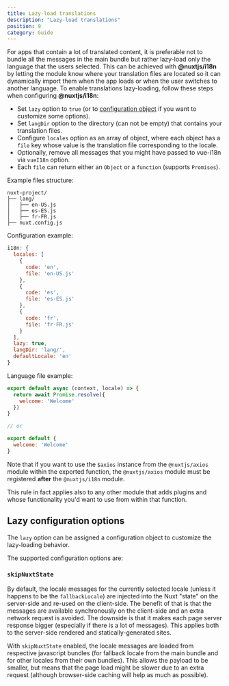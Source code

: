 ```yaml
---
title: Lazy-load translations
description: "Lazy-load translations"
position: 9
category: Guide
---
```


For apps that contain a lot of translated content, it is preferable not to bundle all the messages in the main bundle but rather lazy-load only the language that the users selected.
This can be achieved with **@nuxtjs/i18n** by letting the module know where your translation files are located so it can dynamically import them when the app loads or when the user switches to another language.
To enable translations lazy-loading, follow these steps when configuring **@nuxtjs/i18n**:

* Set `lazy` option to `true` (or to [configuration object](#lazy-configuration-options) if you want to customize some options).
* Set `langDir` option to the directory (can not be empty) that contains your translation files.
* Configure `locales` option as an array of object, where each object has a `file` key whose value is the translation file corresponding to the locale.
* Optionally, remove all messages that you might have passed to vue-i18n via `vueI18n` option.
* Each `file` can return either an `Object` or a `function` (supports `Promises`).

Example files structure:

```
nuxt-project/
├── lang/
│   ├── en-US.js
│   ├── es-ES.js
│   ├── fr-FR.js
├── nuxt.config.js
```

Configuration example:

```js {}[nuxt.config.js]
i18n: {
  locales: [
    {
      code: 'en',
      file: 'en-US.js'
    },
    {
      code: 'es',
      file: 'es-ES.js'
    },
    {
      code: 'fr',
      file: 'fr-FR.js'
    }
  ],
  lazy: true,
  langDir: 'lang/',
  defaultLocale: 'en'
}
```

Language file example:

```js {}[lang/en-US.js]
export default async (context, locale) => {
  return await Promise.resolve({
    welcome: 'Welcome'
  })
}

// or

export default {
  welcome: 'Welcome'
}
```

<alert type="info">

Note that if you want to use the `$axios` instance from the `@nuxtjs/axios` module within the exported function, the `@nuxtjs/axios` module must be registered **after** the `@nuxtjs/i18n` module.

This rule in fact applies also to any other module that adds plugins and whose functionality you'd want to use from within that function.

</alert>

## Lazy configuration options

The `lazy` option can be assigned a configuration object to customize the lazy-loading behavior.

The supported configuration options are:

### `skipNuxtState`

By default, the locale messages for the currently selected locale (unless it happens to be the `fallbackLocale`) are injected into the Nuxt "state" on the server-side and re-used on the client-side. The benefit of that is that the messages are available synchronously on the client-side and an extra network request is avoided. The downside is that it makes each page server response bigger (especially if there is a lot of messages). This applies both to the server-side rendered and statically-generated sites.

With `skipNuxtState` enabled, the locale messages are loaded from respective javascript bundles (for fallback locale from the main bundle and for other locales from their own bundles). This allows the payload to be smaller, but means that the page load might be slower due to an extra request (although browser-side caching will help as much as possible).

